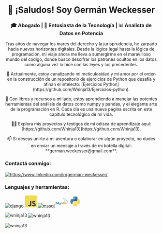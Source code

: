 <h1 align="center">👋 ¡Saludos! Soy Germán Weckesser</h1>
<h3 align="center">🎓 Abogado | 🚀 Entusiasta de la Tecnología | 📊 Analista de Datos en Potencia</h3>

<p align="center">
  Tras años de navegar los mares del derecho y la jurisprudencia, he zarpado hacia nuevos horizontes digitales. Desde la lógica legal hasta la lógica de programación, mi viaje ahora me lleva a sumergirme en el maravilloso mundo del código, donde busco descifrar los patrones ocultos en los datos como alguna vez lo hice con las leyes y los precedentes.
</p>

<p align="center">
  🔭 Actualmente, estoy canalizando mi meticulosidad y mi amor por el orden en la construcción de un repositorio de ejercicios de Python que desafía y afinan el intelecto: [Ejercicios Python](https://github.com/Wninja13/Ejercicios-python).
</p>

<p align="center">
  🌱 Con libros y recursos a mi lado, estoy aprendiendo a manejar las potentes herramientas del análisis de datos como numpy y pandas, y el elegante arte de la programación en R. Cada día es una nueva página escrita en este capítulo tecnológico de mi vida.
</p>

<p align="center">
  👨‍💻 Explora mis proyectos y testigos de mi odisea de aprendizaje aquí: [https://github.com/Wninja13](https://github.com/Wninja13).
</p>

<p align="center">
  📫 Si deseas unirte a mi aventura o colaborar en algún proyecto, no dudes en enviar un mensaje a través de mi botella digital: **german.weckesser@gmail.com**.
</p>

<h3 align="left">Contactá conmigo:</h3>
<p align="left">
<a href="https://linkedin.com/in/https://www.linkedin.com/in/german-weckesser/" target="blank"><img align="center" src="https://raw.githubusercontent.com/rahuldkjain/github-profile-readme-generator/master/src/images/icons/Social/linked-in-alt.svg" alt="https://www.linkedin.com/in/german-weckesser/" height="30" width="40" /></a>
</p>

<h3 align="left">Lenguajes y herramientas:</h3>
<p align="left"> <a href="https://www.djangoproject.com/" target="_blank" rel="noreferrer"> <img src="https://cdn.worldvectorlogo.com/logos/django.svg" alt="django" width="40" height="40"/> </a> <a href="https://developer.mozilla.org/en-US/docs/Web/JavaScript" target="_blank" rel="noreferrer"> <img src="https://raw.githubusercontent.com/devicons/devicon/master/icons/javascript/javascript-original.svg" alt="javascript" width="40" height="40"/> </a> <a href="https://www.microsoft.com/en-us/sql-server" target="_blank" rel="noreferrer"> <img src="https://www.svgrepo.com/show/303229/microsoft-sql-server-logo.svg" alt="mssql" width="40" height="40"/> </a> <a href="https://www.mysql.com/" target="_blank" rel="noreferrer"> <img src="https://raw.githubusercontent.com/devicons/devicon/master/icons/mysql/mysql-original-wordmark.svg" alt="mysql" width="40" height="40"/> </a> <a href="https://www.python.org" target="_blank" rel="noreferrer"> <img src="https://raw.githubusercontent.com/devicons/devicon/master/icons/python/python-original.svg" alt="python" width="40" height="40"/> </a> </p>

<p><img align="left" src="https://github-readme-stats.vercel.app/api/top-langs?username=wninja13&show_icons=true&locale=en&layout=compact" alt="wninja13" /></p>

<p>&nbsp;<img align="center" src="https://github-readme-stats.vercel.app/api?username=wninja13&show_icons=true&locale=en" alt="wninja13" /></p>

<p><img align="center" src="https://github-readme-streak-stats.herokuapp.com/?user=wninja13&" alt="wninja13" /></p>


